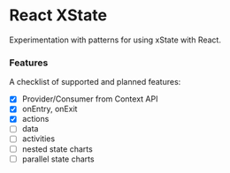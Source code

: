 # React XState

Experimentation with patterns for using xState with React.

### Features

A checklist of supported and planned features:

- [x] Provider/Consumer from Context API
- [x] onEntry, onExit 
- [x] actions
- [ ] data
- [ ] activities
- [ ] nested state charts
- [ ] parallel state charts